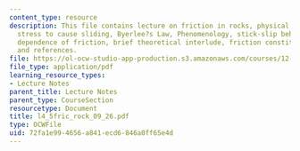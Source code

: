 ```yaml
---
content_type: resource
description: This file contains lecture on friction in rocks, physical processes,
  stress to cause sliding, Byerlee?s Law, Phenomenology, stick-slip behavior, velocity
  dependence of friction, brief theoretical interlude, friction constitutive laws
  and references.
file: https://ol-ocw-studio-app-production.s3.amazonaws.com/courses/12-524-mechanical-properties-of-rocks-fall-2005/72fa1e994656a841ecd6846a0ff65e4d_l4_5fric_rock_09_26.pdf
file_type: application/pdf
learning_resource_types:
- Lecture Notes
parent_title: Lecture Notes
parent_type: CourseSection
resourcetype: Document
title: l4_5fric_rock_09_26.pdf
type: OCWFile
uid: 72fa1e99-4656-a841-ecd6-846a0ff65e4d
---
```

